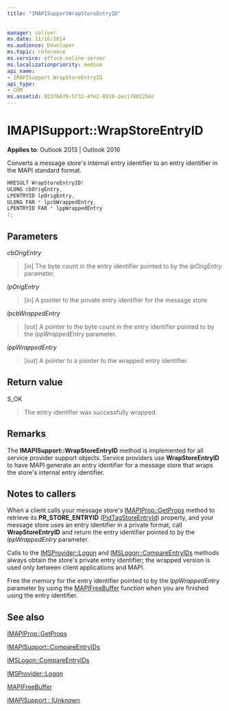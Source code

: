 ```yaml
---
title: "IMAPISupportWrapStoreEntryID"
 
 
manager: soliver
ms.date: 11/16/2014
ms.audience: Developer
ms.topic: reference
ms.service: office-online-server
ms.localizationpriority: medium
api_name:
- IMAPISupport.WrapStoreEntryID
api_type:
- COM
ms.assetid: 923fb879-5f32-4fe2-8920-2ec17002256c
---
```


# IMAPISupport::WrapStoreEntryID

  
  
**Applies to**: Outlook 2013 | Outlook 2016 
  
Converts a message store's internal entry identifier to an entry identifier in the MAPI standard format.
  
```cpp
HRESULT WrapStoreEntryID(
ULONG cbOrigEntry,
LPENTRYID lpOrigEntry,
ULONG FAR * lpcbWrappedEntry,
LPENTRYID FAR * lppWrappedEntry
);
```

## Parameters

 _cbOrigEntry_
  
> [in] The byte count in the entry identifier pointed to by the  _lpOrigEntry_ parameter. 
    
 _lpOrigEntry_
  
> [in] A pointer to the private entry identifier for the message store.
    
 _lpcbWrappedEntry_
  
> [out] A pointer to the byte count in the entry identifier pointed to by the  _lppWrappedEntry_ parameter. 
    
 _lppWrappedEntry_
  
> [out] A pointer to a pointer to the wrapped entry identifier.
    
## Return value

S_OK 
  
> The entry identifier was successfully wrapped.
    
## Remarks

The **IMAPISupport::WrapStoreEntryID** method is implemented for all service provider support objects. Service providers use **WrapStoreEntryID** to have MAPI generate an entry identifier for a message store that wraps the store's internal entry identifier. 
  
## Notes to callers

When a client calls your message store's [IMAPIProp::GetProps](imapiprop-getprops.md) method to retrieve its **PR_STORE_ENTRYID** ([PidTagStoreEntryId](pidtagstoreentryid-canonical-property.md)) property, and your message store uses an entry identifier in a private format, call **WrapStoreEntryID** and return the entry identifier pointed to by the  _lppWrappedEntry_ parameter. 
  
Calls to the [IMSProvider::Logon](imsprovider-logon.md) and [IMSLogon::CompareEntryIDs](imslogon-compareentryids.md) methods always obtain the store's private entry identifier; the wrapped version is used only between client applications and MAPI. 
  
Free the memory for the entry identifier pointed to by the  _lppWrappedEntry_ parameter by using the [MAPIFreeBuffer](mapifreebuffer.md) function when you are finished using the entry identifier. 
  
## See also



[IMAPIProp::GetProps](imapiprop-getprops.md)
  
[IMAPISupport::CompareEntryIDs](imapisupport-compareentryids.md)
  
[IMSLogon::CompareEntryIDs](imslogon-compareentryids.md)
  
[IMSProvider::Logon](imsprovider-logon.md)
  
[MAPIFreeBuffer](mapifreebuffer.md)
  
[IMAPISupport : IUnknown](imapisupportiunknown.md)

